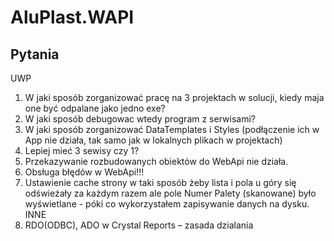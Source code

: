 # AluPlast.WAPI

## Pytania
UWP
1.	W jaki sposób zorganizować pracę na 3 projektach w solucji, kiedy maja one być odpalane jako jedno exe?
2.	W jaki sposób debugowac wtedy program z serwisami?
3.	W jaki sposób zorganizować DataTemplates i Styles (podłączenie ich w App nie działa, tak samo jak w lokalnych plikach w projektach)
4.	Lepiej mieć 3 sewisy czy 1?
5.	Przekazywanie rozbudowanych obiektów do WebApi nie działa.
6.	Obsługa błędów w WebApi!!!
7.	Ustawienie cache strony w taki sposób żeby lista i pola u góry  się odświeżały za każdym razem ale pole Numer Palety (skanowane) było wyświetlane - póki co wykorzystałem zapisywanie danych na dysku.
INNE
1.	RDO(ODBC), ADO w Crystal Reports – zasada dzialania
